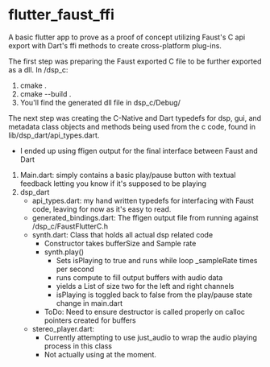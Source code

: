 # flutter_faust_ffi

A basic flutter app to prove as a proof of concept utilizing Faust's C api export with Dart's ffi methods to create cross-platform plug-ins.

The first step was preparing the Faust exported C file to be further exported as a dll.
In /dsp_c:
<ol>
  <li>cmake .</li>
  <li>cmake --build .</li>
  <li>You'll find the generated dll file in dsp_c/Debug/</li>
</ol>

The next step was creating the C-Native and Dart typedefs for dsp, gui, and metadata class objects and methods being used from the c code, found in lib/dsp_dart/api_types.dart.</br>
  * I ended up using ffigen output for the final interface between Faust and Dart

<ol>
  <li>Main.dart: simply contains a basic play/pause button with textual feedback letting you know if it's supposed to be playing</li>
  <li>dsp_dart<ul>
    <li>api_types.dart: my hand written typedefs for interfacing with Faust code, leaving for now as it's easy to read.</li>
    <li>generated_bindings.dart: The ffigen output file from running against /dsp_c/FaustFlutterC.h</li>
    <li>synth.dart: Class that holds all actual dsp related code<ul>
      <li>Constructor takes bufferSize and Sample rate</li>
      <li>synth.play()<ul>
        <li>Sets isPlaying to true and runs while loop _sampleRate times per second</li>
        <li>runs compute to fill output buffers with audio data</li>
        <li>yields a List<Float32List> of size two for the left and right channels</li>
        <li>isPlaying is toggled back to false from the play/pause state change in main.dart</li>
      </ul></li>
      <li>ToDo: Need to ensure destructor is called properly on calloc pointers created for buffers</li>
    </ul></li>
    <li>stereo_player.dart:<ul> 
      <li>Currently attempting to use just_audio to wrap the audio playing process in this class</li>
      <li>Not actually using at the moment.</li>
    </ul></li>
  </ul></li>
</ol>
